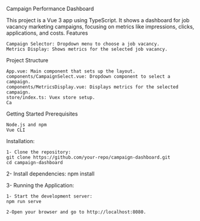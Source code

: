 Campaign Performance Dashboard

This project is a Vue 3 app using TypeScript. It shows a dashboard for job vacancy marketing campaigns, focusing on metrics like impressions, clicks, applications, and costs.
Features

    Campaign Selector: Dropdown menu to choose a job vacancy.
    Metrics Display: Shows metrics for the selected job vacancy.

Project Structure

    App.vue: Main component that sets up the layout.
    components/CampaignSelect.vue: Dropdown component to select a campaign.
    components/MetricsDisplay.vue: Displays metrics for the selected campaign.
    store/index.ts: Vuex store setup.
    Ca

Getting Started
Prerequisites

    Node.js and npm
    Vue CLI

Installation:

    1- Clone the repository:
    git clone https://github.com/your-repo/campaign-dashboard.git
    cd campaign-dashboard

   2- Install dependencies:
    npm install

   3- Running the Application:

    1- Start the development server:
    npm run serve

    2-Open your browser and go to http://localhost:8080.

